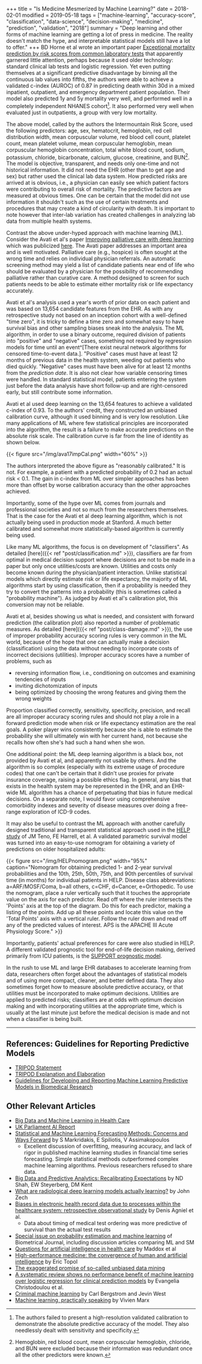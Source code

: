 +++
title = "Is Medicine Mesmerized by Machine Learning?"
date = 2018-02-01
modified = 2019-05-18
tags = ["machine-learning", "accuracy-score", "classification", "data-science", "decision-making", "medicine", "prediction", "validation", "2018"]
summary = "Deep learning and other forms of machine learning are getting a lot of press in medicine.  The reality doesn't match the hype, and interpretable statistical models still have a lot to offer."
+++
BD Horne et al wrote an important paper [Exceptional mortality prediction by risk scores from common laboratory tests](http://www.amjmed.com/article/S0002-9343(09)00103-X/pdf) that apparently garnered little attention, perhaps because it used older technology: standard clinical lab tests and logistic regression.  Yet even putting themselves at a significant predictive disadvantage by binning all the continuous lab values into fifths, the authors were able to achieve a validated c-index (AUROC) of 0.87 in predicting death within 30d in a mixed inpatient, outpatient, and emergency department patient population. Their model also predicted 1y and 5y mortality very well, and performed well in a completely independent NHANES cohort[^1].  It also performed very well when evaluated just in outpatients, a group with very low mortality.

The above model, called by the authors the Intermountain Risk Score, used the following predictors: age, sex, hematocrit, hemoglobin, red cell distribution width, mean corpuscular volume, red blood cell count, platelet count, mean platelet volume, mean corpuscular hemoglobin, mean corpuscular hemoglobin concentration, total white blood count, sodium, potassium, chloride, bicarbonate, calcium, glucose, creatinine, and BUN[^2].  The model is objective, transparent, and needs only one-time and not historical information.  It did not need the EHR (other than to get age and sex) but rather used the clinical lab data system.  How predicted risks are arrived at is obvious, i.e., a physician can easily see which patient factors were contributing to overall risk of mortality.  The predictive factors are measured at obvious times.  One can be certain that the model did not use information it shouldn't such as the use of certain treatments and procedures that may create a kind of circularity with death.  It is important to note however that inter-lab variation has created challenges in analyzing lab data from multiple health systems.

Contrast the above under-hyped approach with machine learning (ML).  Consider the Avati et al's paper [Improving palliative care with deep learning](https://arxiv.org/abs/1711.06402) which was publicized [here](https://spectrum.ieee.org/the-human-os/biomedical/diagnostics/stanfords-ai-predicts-death-for-better-end-of-life-care).  The Avati paper addresses an important area and is well motivated.  Palliative care (e.g., hospice) is often sought at the wrong time and relies on individual physician referrals.  An automatic screening method may yield a list of candidate patients near end of life who should be evaluated by a physician for the possibility of recommending palliative rather than curative care.  A method designed to screen for such patients needs to be able to estimate either mortality risk or life expectancy accurately.

Avati et al's analysis used a year's worth of prior data on each patient and was based on 13,654 candidate features from the EHR.  As with any retrospective study not based on an inception cohort with a well-defined "time zero", it is tricky to define a time zero and somewhat easy to have survival bias and other sampling biases sneak into the analysis.  The ML algorithm, in order to use a binary outcome, required division of patients into "positive" and "negative" cases, something not required by regression models for time until an event^[There exist neural network algorithms for censored time-to-event data.].  "Positive" cases must have at least 12 months of previous data in the health system, weeding out patients who died quickly.  "Negative" cases must have been alive for at least 12 months from the *prediction date*.  It is also not clear how variable censoring times were handled.  In standard statistical model, patients entering the system just before the data analysis have short follow-up and are right-censored early, but still contribute some information.

Avati et al used deep learning on the 13,654 features to achieve a validated c-index of 0.93.  To the authors' credit, they constructed an unbiased calibration curve, although it used binning and is very low resolution.  Like many applications of ML where few statistical principles are incorporated into the algorithm, the result is a failure to make accurate predictions on the absolute risk scale.  The calibration curve is far from the line of identity as shown below.

{{< figure src="/img/ava17impCal.png" width="60%" >}}

The authors interpreted the above figure as "reasonably calibrated."  It is not.  For example, a patient with a predicted probability of 0.2 had an actual risk < 0.1.  The gain in c-index from ML over simpler approaches has been more than offset by worse calibration accuracy than the other approaches achieved.

Importantly, some of the hype over ML comes from journals and professional societies and not so much from the researchers themselves.  That is the case for the Avati et al deep learning algorithm, which is not actually being used in production mode at Stanford.  A much better calibrated and somewhat more statistically-based algorithm is currently being used.

Like many ML algorithms, the focus is on development of "classifiers".  As detailed [here]({{< ref "post/classification.md" >}}), classifiers are far from optimal in medical decision support where decisions are not to be made in a paper but only once utilities/costs are known.  Utilities and costs only become known during the physician/patient interaction.  Unlike statistical models which directly estimate risk or life expectancy, the majority of ML algorithms start by using classification, then if a probability is needed they try to convert the patterns into a probability (this is sometimes called a "probability machine").  As judged by Avati et al's calibration plot, this conversion may not be reliable.

Avati et al, besides showing us what is needed, and consistent with forward prediction (the calibration plot) also reported a number of problematic measures.  As detailed [here]({{< ref "post/class-damage.md" >}}), the use of improper probability accuracy scoring rules is very common in the ML world, because of the hope that one can actually make a decision (classification) using the data without needing to incorporate costs of incorrect decisions (utilities).  Improper accuracy scores have a number of problems, such as

* reversing information flow, i.e., conditioning on outcomes and examining tendencies of inputs
* inviting dichotomization of inputs
* being optimized by choosing the wrong features and giving them the wrong weights

Proportion classified correctly, sensitivity, specificity, precision, and recall are all improper accuracy scoring rules and should not play a role in a forward prediction mode when risk or life expectancy estimation are the real goals.  A poker player wins consistently because she is able to estimate the probability she will ultimately win with her current hand, not because she recalls how often she's had such a hand when she won.

One additional point: the ML deep learning algorithm is a black box, not provided by Avati et al, and apparently not usable by others.  And the algorithm is so complex (especially with its extreme usage of procedure codes) that one can't be certain that it didn't use proxies for private insurance coverage, raising a possible ethics flag.  In general, any bias that exists in the health system may be represented in the EHR, and an EHR-wide ML algorithm has a chance of perpetuating that bias in future medical decisions.  On a separate note, I would favor using comprehensive comorbidity indexes and severity of disease measures over doing a free-range exploration of ICD-9 codes.

It may also be useful to contrast the ML approach with another carefully designed traditional and transparent statistical approach used in the [HELP study](http://onlinelibrary.wiley.com/doi/10.1111/j.1532-5415.2000.tb03126.x/full) of JM Teno, FE Harrell, et al.  A validated parametric survival model was turned into an easy-to-use nomogram for obtaining a variety of predictions on older hospitalized adults:

{{< figure src="/img/HELPnomogram.png" width="95%" caption="Nomogram for obtaining predicted 1- and 2-year survival probabilities and the 10th, 25th, 50th, 75th, and 90th percentiles of survival time (in months) for individual patients in HELP.  Disease class abbreviations: a=ARF/MOSF/Coma, b=all others, c=CHF, d=Cancer, e=Orthopedic.  To use the nomogram, place a ruler vertically such that it touches the appropriate value on the axis for each predictor.  Read off where the ruler intersects the 'Points' axis at the top of the diagram.  Do this for each predictor, making a listing of the points.  Add up all these points and locate this value on the 'Total Points' axis with a vertical ruler.  Follow the ruler down and read off any of the predicted values of interest.  APS is the APACHE III Acute Physiology Score." >}}

Importantly, patients' actual preferences for care were also studied in HELP.  A different validated prognostic tool for end-of-life decision making, derived primarily from ICU patients, is the [SUPPORT prognostic model](http://annals.org/aim/article-abstract/708396/support-prognostic-model-objective-estimates-survival-seriously-ill-hospitalized-adults).

In the rush to use ML and large EHR databases to accelerate learning from data, researchers often forget about the advantages of statistical models and of using more compact, cleaner, and better defined data.  They also sometimes forget how to measure absolute predictive accuracy, or that utilities must be incorporated to make optimum decisions.  Utilities are applied to predicted risks; classifiers are at odds with optimum decision making and with incorporating utilities at the appropriate time, which is usually at the last minute just before the medical decision is made and not when a classifier is being built.

[^1]: The authors failed to present a high-resolution validated calibration to demonstrate the absolute predictive accuracy of the model.  They also needlessly dealt with sensitivity and specificity.

[^2]: Hemoglobin, red blood count, mean corpuscular hemoglobin, chloride, and BUN were excluded because their information was redundant once all the other predictors were known.

-----
## References: Guidelines for Reporting Predictive Models

* [TRIPOD Statement](http://annals.org/aim/fullarticle/2088549/transparent-reporting-multivariable-prediction-model-individual-prognosis-diagnosis-tripod-tripod)
* [TRIPOD Explanation and Elaboration](http://annals.org/aim/fullarticle/2088542/transparent-reporting-multivariable-prediction-model-individual-prognosis-diagnosis-tripod-explanation)
* [Guidelines for Developing and Reporting Machine Learning Predictive Models in Biomedical Research](https://www.ncbi.nlm.nih.gov/pmc/articles/PMC5238707)

## Other Relevant Articles
* [Big Data and Machine Learning in Health Care](https://jamanetwork.com/journals/jama/fullarticle/2675024)
* [UK Parliament AI Report](https://publications.parliament.uk/pa/ld201719/ldselect/ldai/100/10002.htm)
* [Statistical and Machine Learning Forecasting Methods: Concerns and Ways Forward](http://journals.plos.org/plosone/article?id=10.1371/journal.pone.0194889) by S Markridakis, E Spiliotis, V Assimakopoulos
     + Excellent discussion of overfitting, measuring accuracy, and lack of rigor in published machine learning studies in financial time series forecasting.  Simple statistical methods outperformed complex machine learning algorithms.  Previous researchers refused to share data.
* [Big Data and Predictive Analytics: Recalibrating Expectations](https://jamanetwork.com/journals/jama/article-abstract/2683125) by ND Shah, EW Steyerberg, DM Kent
* [What are radiological deep learning models actually learning?](https://medium.com/@jrzech/what-are-radiological-deep-learning-models-actually-learning-f97a546c5b98) by John Zech
* [Biases in electronic health record data due to processes within the healthcare system: retrospective observational study](https://www.bmj.com/content/361/bmj.k1479) by Denis Agniel et al.
     + Data about timing of medical test ordering was more predictive of survival than the actual test results
* [Special issue on probability estimation and machine learning](https://onlinelibrary.wiley.com/toc/15214036/2014/56/4) of Biometrical Journal, including discussion articles comparing ML and SM
* [Questions for artificial intelligence in health care](https://jamanetwork.com/journals/jama/fullarticle/2718456?guestAccessKey=353313c0-67cc-4b8f-9df7-f516a12eacc7&utm_source=silverchair&utm_medium=email&utm_campaign=article_alert-jama&utm_content=olf&utm_term=121018) by Maddox et al
* [High-performance medicine: the convergence of human and artificial intelligence](https://www.nature.com/articles/s41591-018-0300-7) by Eric Topol
* [The exaggerated promise of so-called unbiased data mining](https://www.wired.com/story/the-exaggerated-promise-of-data-mining/?mbid=social_twitter_onsiteshare)
* [A systematic review shows no performance benefit of machine
  learning over logistic regression for clinical prediction
  models](https://doi.org/10.1016/j.jclinepi.2019.02.004) by Evangelia
  Christodoulou et al.
* [Criminal machine learning](https://callingbullshit.org/case_studies/case_study_criminal_machine_learning.html) by Carl Bergstrom and Jevin West
* [Machine learning, practically speaking](https://www.nature.com/articles/s41592-019-0432-9) by Vivien Marx
